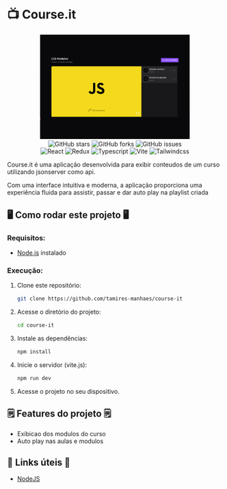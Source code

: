 # 📺 Course.it

<div align="center">
<img src="https://raw.githubusercontent.com/tamires-manhaes/course-it/refs/heads/main/project.png" width="350" />

<div data-badges>
    <img src="https://img.shields.io/github/stars/portfolio-projetos-dev/todo-list?style=for-the-badge" alt="GitHub stars" />
    <img src="https://img.shields.io/github/forks/portfolio-projetos-dev/todo-list?style=for-the-badge" alt="GitHub forks" />
    <img src="https://img.shields.io/github/issues/portfolio-projetos-dev/todo-list?style=for-the-badge" alt="GitHub issues" />
</div>

<div data-badges>
    <img src="https://img.shields.io/badge/react-%2320232a.svg?style=for-the-badge&logo=react&logoColor=%2361DAFB" alt="React" />
    <img src="https://img.shields.io/badge/Redux-764ABC?style=for-the-badge&logo=redux&logoColor=white" alt="Redux" />
    <img src="https://img.shields.io/badge/TypeScript-3178C6?style=for-the-badge&logo=typescript&logoColor=white" alt="Typescript" />
    <img src="https://img.shields.io/badge/Vite-646CFF?style=for-the-badge&logo=vite&logoColor=white" alt="Vite" />
    <img src="https://img.shields.io/badge/TailwindCSS-06B6D4?style=for-the-badge&logo=tailwindcss&logoColor=white" alt="Tailwindcss" />
</div>
</div>

Course.it  é uma aplicação desenvolvida para exibir conteudos de um curso utilizando jsonserver como api.

Com uma interface intuitiva e moderna, a aplicação proporciona uma experiência fluida para assistir, passar e dar auto play na playlist criada

## 🖥️ Como rodar este projeto 🖥️

### Requisitos:

- [Node.js](https://nodejs.org/pt) instalado

### Execução:

1. Clone este repositório:

   ```sh
   git clone https://github.com/tamires-manhaes/course-it
   ```

2. Acesse o diretório do projeto:

   ```sh
   cd course-it
   ```

3. Instale as dependências:

   ```sh
   npm install
   ```

4. Inicie o servidor (vite.js):

   ```sh
   npm run dev
   ```

5. Acesse o projeto no seu dispositivo.

## 🗒️ Features do projeto 🗒️

- Exibicao dos modulos do curso
- Auto play nas aulas e modulos

## 💎 Links úteis 💎

- [NodeJS](https://nodejs.org/docs/latest/api/)
